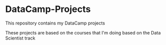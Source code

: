# DataCamp-Projects
This repository contains my DataCamp projects

These projects are based on the courses that I'm doing based on the Data Scientist track

